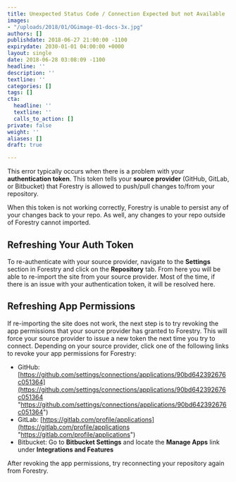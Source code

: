 ```yaml
---
title: Unexpected Status Code / Connection Expected but not Available
images:
- "/uploads/2018/01/OGimage-01-docs-3x.jpg"
authors: []
publishdate: 2018-06-27 21:00:00 -1100
expirydate: 2030-01-01 04:00:00 +0000
layout: single
date: 2018-06-28 03:08:09 -1100
headline: ''
description: ''
textline: ''
categories: []
tags: []
cta:
  headline: ''
  textline: ''
  calls_to_action: []
private: false
weight: ''
aliases: []
draft: true

---
```

This error typically occurs when there is a problem with your **authentication token**. This token tells your **source provider** (GitHub, GitLab, or Bitbucket) that Forestry is allowed to push/pull changes to/from your repository.

When this token is not working correctly, Forestry is unable to persist any of your changes back to your repo. As well, any changes to your repo outside of Forestry cannot imported.

## Refreshing Your Auth Token

To re-authenticate with your source provider, navigate to the **Settings** section in Forestry and click on the **Repository** tab. From here you will be able to re-import the site from your source provider. Most of the time, if there is an issue with your authentication token, it will be resolved here.

## Refreshing App Permissions

If re-importing the site does not work, the next step is to try revoking the app permissions that your source provider has granted to Forestry. This will force your source provider to issue a new token the next time you try to connect. Depending on your source provider, click one of the following links to revoke your app permissions for Forestry:

* GitHub: [https://github.com/settings/connections/applications/90bd642392676c051364](https://github.com/settings/connections/applications/90bd642392676c051364 "https://github.com/settings/connections/applications/90bd642392676c051364")
* GitLab: [https://gitlab.com/profile/applications](https://gitlab.com/profile/applications "https://gitlab.com/profile/applications")
* Bitbucket: Go to **Bitbucket Settings** and locate the **Manage Apps** link under **Integrations and Features**

After revoking the app permissions, try reconnecting your repository again from Forestry.
